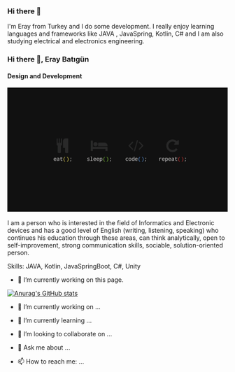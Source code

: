 ### Hi there 👋
 
I'm Eray from Turkey and I do some development. I really enjoy learning languages and frameworks like JAVA , JavaSpring, Kotlin, C# and I am also studying electrical and electronics engineering.
### Hi there 👋, Eray Batıgün
#### Design and Development
![Design and Development](https://github.com/eraybtgn/eraybtgn/blob/main/WallpaperDog-20541095.jpg)

I am a person who is interested in the field of Informatics and Electronic devices and has a good level of English (writing, listening, speaking) who continues his education through these areas, can think analytically, open to self-improvement, strong communication skills, sociable, solution-oriented person.

Skills: JAVA, Kotlin, JavaSpringBoot, C#, Unity

- 🔭 I’m currently working on this page. 






[![Anurag's GitHub stats](https://github-readme-stats.vercel.app/api?username=eraybtgn)](https://github.com/anuraghazra/github-readme-stats)


- 🔭 I’m currently working on ...
- 🌱 I’m currently learning ...
- 👯 I’m looking to collaborate on ...

- 💬 Ask me about ...
- 📫 How to reach me: ...


